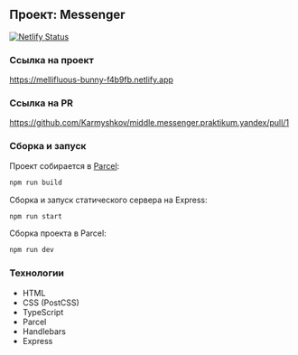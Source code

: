 ## Проект: Messenger

[![Netlify Status](https://api.netlify.com/api/v1/badges/8d2019e6-98b7-43d0-8cad-a2d86bee843b/deploy-status)](https://app.netlify.com/sites/mellifluous-bunny-f4b9fb/deploys)

### Ссылка на проект

https://mellifluous-bunny-f4b9fb.netlify.app

### Ссылка на PR

https://github.com/Karmyshkov/middle.messenger.praktikum.yandex/pull/1

### Сборка и запуск

Проект собирается в [Parcel](https://parceljs.org/):

```bash
npm run build
```

Сборка и запуск статического сервера на Express:

```bash
npm run start
```

Сборка проекта в Parcel:

```bash
npm run dev
```

### Технологии

- HTML
- CSS (PostCSS)
- TypeScript
- Parcel
- Handlebars
- Express
